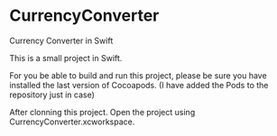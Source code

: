 # CurrencyConverter
Currency Converter in Swift

This is a small project in Swift. 

For you be able to build and run this project, please be sure you have installed the last version of Cocoapods. 
(I have added the Pods to the repository just in case)

After clonning this project. Open the project using CurrencyConverter.xcworkspace.
